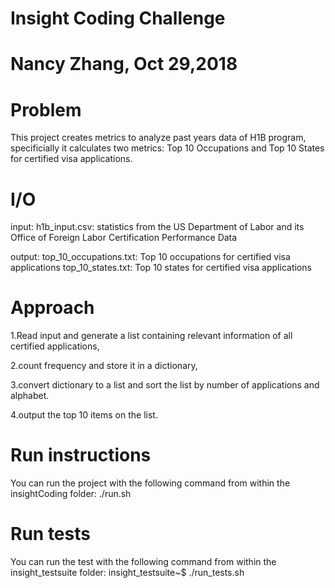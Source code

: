 # Insight Coding Challenge
# Nancy Zhang, Oct 29,2018
# Problem
This project creates metrics to analyze past years data of H1B program, specificially it calculates two metrics: Top 10 Occupations and Top 10 States for certified visa applications.

# I/O
input:
h1b_input.csv: statistics from the US Department of Labor and its Office of Foreign Labor Certification Performance Data

output:
top_10_occupations.txt: Top 10 occupations for certified visa applications
top_10_states.txt: Top 10 states for certified visa applications

# Approach
1.Read input and generate a list containing relevant information of all certified applications,

2.count frequency and store it in a dictionary,

3.convert dictionary to a list and sort the list by number of applications and alphabet.

4.output the top 10 items on the list.

# Run instructions
You can run the project with the following command from within the insightCoding folder:
./run.sh 

# Run tests
You can run the test with the following command from within the insight_testsuite folder:
insight_testsuite~$ ./run_tests.sh 

